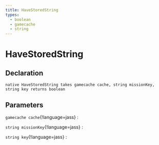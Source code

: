 ```yaml
---
title: HaveStoredString
types:
  - boolean
  - gamecache
  - string
---
```


# HaveStoredString

## Declaration

```jass
native HaveStoredString takes gamecache cache, string missionKey, string key returns boolean
```

## Parameters
`gamecache cache`{!language=jass}
: 

`string missionKey`{!language=jass}
: 

`string key`{!language=jass}
: 
